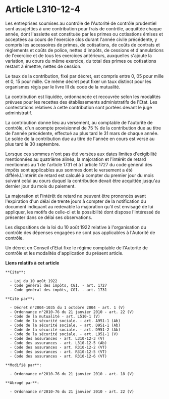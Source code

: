 # Article L310-12-4

Les entreprises soumises au contrôle de l'Autorité de contrôle prudentiel sont assujetties à une contribution pour frais de
contrôle, acquittée chaque année, dont l'assiette est constituée par les primes ou cotisations émises et acceptées au cours
de l'exercice clos durant l'année civile précédente, y compris les accessoires de primes, de cotisations, de coûts de
contrats et règlements et coûts de police, nettes d'impôts, de cessions et d'annulations de l'exercice et de tous les
exercices antérieurs, auxquelles s'ajoute la variation, au cours du même exercice, du total des primes ou cotisations restant
à émettre, nettes de cession. 

Le taux de la contribution, fixé par décret, est compris entre 0, 05 pour mille et 0, 15 pour mille. Ce même décret peut
fixer un taux distinct pour les organismes régis par le livre III du code de la mutualité. 

La contribution est liquidée, ordonnancée et recouvrée selon les modalités prévues pour les recettes des établissements
administratifs de l'Etat. Les contestations relatives à cette contribution sont portées devant le juge administratif. 

La contribution donne lieu au versement, au comptable de l'autorité de contrôle, d'un acompte provisionnel de 75 % de la
contribution due au titre de l'année précédente, effectué au plus tard le 31 mars de chaque année. Le solde de la
contribution due au titre de l'année en cours est versé au plus tard le 30 septembre. 

Lorsque ces sommes n'ont pas été versées aux dates limites d'exigibilité mentionnées au quatrième alinéa, la majoration et
l'intérêt de retard mentionnés au 1 de l'article 1731 et à l'article 1727 du code général des impôts sont applicables aux
sommes dont le versement a été différé.L'intérêt de retard est calculé à compter du premier jour du mois suivant celui au
cours duquel la contribution devait être acquittée jusqu'au dernier jour du mois du paiement. 

La majoration et l'intérêt de retard ne peuvent être prononcés avant l'expiration d'un délai de trente jours à compter de la
notification du document indiquant au redevable la majoration qu'il est envisagé de lui appliquer, les motifs de celle-ci et
la possibilité dont dispose l'intéressé de présenter dans ce délai ses observations. 

Les dispositions de la loi du 10 août 1922 relative à l'organisation du contrôle des dépenses engagées ne sont pas
applicables à l'Autorité de contrôle. 

Un décret en Conseil d'Etat fixe le régime comptable de l'Autorité de contrôle et les modalités d'application du présent
article.

**Liens relatifs à cet article**

	**Cite**:

	  - Loi du 10 août 1922
	  - Code général des impôts, CGI. - art. 1727
	  - Code général des impôts, CGI. - art. 1731

	**Cité par**:

	  - Décret n°2004-1035 du 1 octobre 2004 - art. 1 (V)
	  - Ordonnance n°2010-76 du 21 janvier 2010 - art. 22 (V)
	  - Code de la mutualité - art. L510-1 (V)
	  - Code de la sécurité sociale. - art. A951-1 (Ab)
	  - Code de la sécurité sociale. - art. D951-1 (Ab)
	  - Code de la sécurité sociale. - art. D951-2 (Ab)
	  - Code de la sécurité sociale. - art. L951-1 (V)
	  - Code des assurances - art. L310-12-3 (V)
	  - Code des assurances - art. L310-12-5 (Ab)
	  - Code des assurances - art. R310-12-2 (VT)
	  - Code des assurances - art. R310-12-5 (VT)
	  - Code des assurances - art. R310-12-6 (VT)

	**Modifié par**:

	  - Ordonnance n°2010-76 du 21 janvier 2010 - art. 18 (V)

	**Abrogé par**:

	  - Ordonnance n°2010-76 du 21 janvier 2010 - art. 22 (V)
